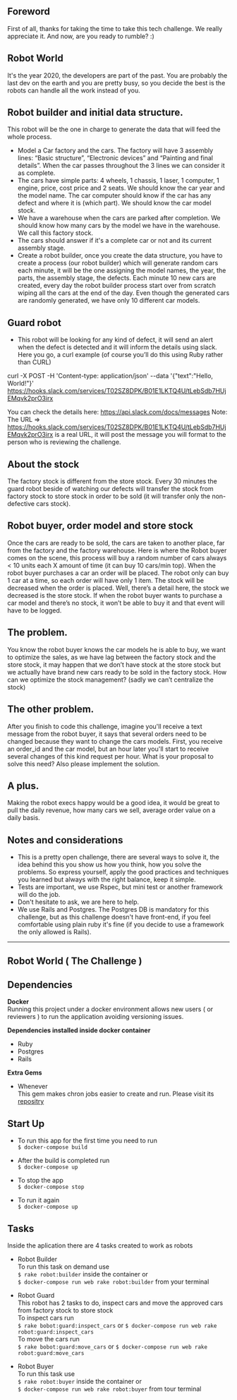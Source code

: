 ## Foreword
First of all, thanks for taking the time to take this tech challenge. We really appreciate it. And now, are you ready to rumble? :)

## Robot World

It's the year 2020, the developers are part of the past. You are probably the last dev on the earth and you are pretty busy, so you decide the best is the robots can handle all the work instead of you.

## Robot builder and initial data structure.
This robot will be the one in charge to generate the data that will feed the whole process.

 + Model a Car factory and the cars. The factory will have 3 assembly lines: “Basic structure”, “Electronic devices” and “Painting and final details”. When the car passes throughout the 3 lines we can consider it as complete.
 + The cars have simple parts: 4 wheels, 1 chassis, 1 laser, 1 computer, 1 engine, price, cost price and 2 seats. We should know the car year and the model name. The car computer should know if the car has any defect and where it is (which part). We should know the car model stock.
 + We have a warehouse when the cars are parked after completion. We should know how many cars by the model we have in the warehouse. We call this factory stock.
 + The cars should answer if it's a complete car or not and its current assembly stage.
 + Create a robot builder, once you create the data structure, you have to create a process (our robot builder) which will generate random cars each minute, it will be the one assigning the model names, the year, the parts, the assembly stage, the defects. 
Each minute 10 new cars are created, every day the robot builder process start over from scratch wiping all the cars at the end of the day. Even though the generated cars are randomly generated, we have only 10 different car models. 


## Guard robot
-  This robot will be looking for any kind of defect, it will send an alert when the defect is detected and it will inform the details using slack.
Here you go, a curl example (of course you’ll do this using Ruby rather than CURL)

curl -X POST -H 'Content-type: application/json' --data '{"text":"Hello, World!"}' https://hooks.slack.com/services/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

You can check the details here:
https://api.slack.com/docs/messages
Note: The URL =>  https://hooks.slack.com/services/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 is a real URL, it will post the message you will format to the person who is reviewing the challenge.


## About the stock
The factory stock is different from the store stock. Every 30 minutes the guard robot beside of watching our defects will transfer the stock from factory stock to store stock in order to be sold (it will transfer only the non-defective cars stock). 


## Robot buyer, order model and store stock

Once the cars are ready to be sold, the cars are taken to another place, far from the factory and the factory warehouse. Here is where the Robot buyer comes on the scene, this process will buy a random number of cars always < 10 units each X amount of time (it can buy 10 cars/min top). When the robot buyer purchases a car an order will be placed. The robot only can buy 1 car at a time, so each order will have only 1 item. The stock will be decreased when the order is placed. Well, there’s a detail here, the stock we decreased is the store stock. If when the robot buyer wants to purchase a car model and there’s no stock, it won’t be able to buy it and that event will have to be logged.


## The problem.
You know the robot buyer knows the car models he is able to buy, we want to optimize the sales, as we have lag between the factory stock and the store stock, it may happen that we don’t have stock at the store stock but we actually have brand new cars ready to be sold in the factory stock. How can we optimize the stock management? (sadly we can’t centralize the stock)

## The other problem.
After you finish to code this challenge, imagine you'll receive a text message from the robot buyer, it says that several orders need to be changed because they want to change the cars models.
First, you receive an order_id and the car model, but an hour later you'll start to receive several changes of this kind request per hour.
What is your proposal to solve this need? Also please implement the solution.

## A plus.
Making the robot execs happy would be a good idea, it would be great to pull the daily revenue, how many cars we sell, average order value on a daily basis. 

## Notes and considerations
+ This is a pretty open challenge, there are several ways to solve it, the idea behind this you show us how you think, how you solve the problems. So express yourself, apply the good practices and techniques you learned but always with the right balance, keep it simple.
+ Tests are important, we use Rspec, but mini test or another framework will do the job.
+ Don't hesitate to ask, we are here to help.
+ We use Rails and Postgres. The Postgres DB is mandatory for this challenge, but as this challenge doesn't have front-end, if you feel comfortable using plain ruby it's fine (if you decide to use a framework the only allowed is Rails). 

---

## Robot World ( The Challenge )

## Dependencies

**Docker**  
Running this project under a docker environment allows new users ( or reviewers ) to run the application avoiding versioning issues.

**Dependencies installed inside docker container**
+ Ruby
+ Postgres
+ Rails

**Extra Gems**
+ Whenever  
  This gem makes chron jobs easier to create and run. Please visit its [repositry](https://github.com/javan/whenever)

## Start Up

+ To run this app for the first time you need to run  
`$ docker-compose build`

+ After the build is completed run  
`$ docker-compose up`

+ To stop the app  
`$ docker-compose stop`

+ To run it again  
`$ docker-compose up`

## Tasks

Inside the aplication there are 4 tasks created to work as robots

+ Robot Builder  
   To run this task on demand use  
   `$ rake robot:builder` inside the container or  
   `$ docker-compose run web rake robot:builder` from your terminal

+ Robot Guard  
   This robot has 2 tasks to do, inspect cars and move the approved cars from factory stock to store stock  
   To inspect cars run  
   `$ rake bobot:guard:inspect_cars` or `$ docker-compose run web rake robot:guard:inspect_cars`  
   To move the cars run  
   `$ rake bobot:guard:move_cars` or `$ docker-compose run web rake robot:guard:move_cars` 

+ Robot Buyer  
   To run this task use  
   `$ rake robot:buyer` inside the container or  
   `$ docker-compose run web rake robot:buyer` from tour terminal














